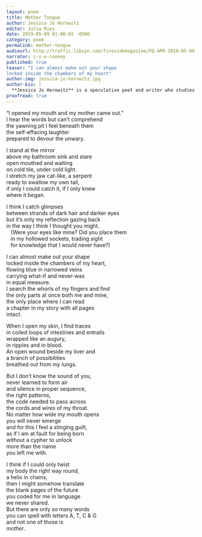 ```yaml
---
layout: poem
title: Mother Tongue
author: Jessica Jo Horowitz
editor: Julia Rios
date: 2019-05-09 01:00:01 -0500
category: poem
permalink: mother-tongue
audiourl: http://traffic.libsyn.com/firesidemagazine/FQ-APR-2019-05-09-mother-tongue.mp3
narrator: c-s-e-cooney
published: true
teaser: "I can almost make out your shape
locked inside the chambers of my heart"
author-img: jessica-jo-horowitz.jpg
author-bio: |
  **Jessica Jo Horowitz** is a speculative poet and writer who studies fencing and circus arts in the time between. Other works published or forthcoming in _Twisted Moon_, _Apparition Lit_, _Star*Line_, _Grievous Angel_, and others. Born in Korea, she now lives in New England, where she balances her aversion to cold with the inability to live anywhere without snow. Tweets at [@transientj](https://www.twitter.com/transientj).
proofread: true
---
```


“I opened my mouth and my mother came out.”<br/>
I hear the words but can’t comprehend<br/>
the yawning pit I feel beneath them<br/>
the self-effacing laughter<br/>
prepared to devour the unwary.

I stand at the mirror<br/>
above my bathroom sink and stare<br/>
open mouthed and waiting<br/>
on cold tile, under cold light.<br/>
I stretch my jaw cat-like, a serpent<br/>
ready to swallow my own tail,<br/>
if only I could catch it, if I only knew<br/>
where it began.

I think I catch glimpses<br/>
between strands of dark hair and darker eyes<br/>
but it’s only my reflection gazing back<br/>
in the way I think I thought you might.<br/>
&nbsp;&nbsp;&nbsp;(Were your eyes like mine? Did you place them<br/>
&nbsp;&nbsp;&nbsp;in my hollowed sockets, trading sight<br/>
&nbsp;&nbsp;&nbsp;for knowledge that I would never have?)

I can almost make out your shape<br/>
locked inside the chambers of my heart,<br/>
flowing blue in narrowed veins<br/>
carrying what-if and never-was<br/>
in equal measure.<br/>
I search the whorls of my fingers and find<br/>
the only parts at once both me and mine,<br/>
the only place where I can read<br/>
a chapter in my story with all pages<br/>
intact.

When I open my skin, I find traces<br/>
in coiled loops of intestines and entrails<br/>
wrapped like an augury,<br/>
in ripples and in blood.<br/>
An open wound beside my liver and<br/>
a branch of possibilities<br/>
breathed out from my lungs.

But I don’t know the sound of you,<br/>
never learned to form air<br/>
and silence in proper sequence,<br/>
the right patterns,<br/>
the code needed to pass across<br/>
the cords and wires of my throat.<br/>
No matter how wide my mouth opens<br/>
you will never emerge<br/>
and for this I feel a stinging guilt,<br/>
as if I am at fault for being born<br/>
without a cypher to unlock<br/>
more than the name<br/>
you left me with.

I think if I could only twist<br/>
my body the right way round,<br/>
a helix in chains,<br/>
then I might somehow translate<br/>
the blank pages of the future<br/>
you coded for me in language<br/>
we never shared.<br/>
But there are only so many words<br/>
you can spell with letters A, T, C & G<br/>
and not one of those is<br/>
_mother_.
